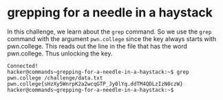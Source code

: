 # grepping for a needle in a haystack
In this challenge, we learn about the `grep` command. So we use the `grep` command with the argument `pwn.college` since the key always starts with pwn.college.
This reads out the line in the file that has the word pwn.college. Thus unlocking the key.
```
Connected!
hacker@commands~grepping-for-a-needle-in-a-haystack:~$ grep pwn.college /challenge/data.txt
pwn.college{sHzXy5WnrpK2a2wcqGTP_Jy0lYq.ddTM4QDLzIzN0czW}
hacker@commands~grepping-for-a-needle-in-a-haystack:~$
```
